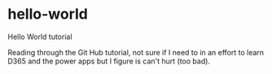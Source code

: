 # hello-world
Hello World tutorial

Reading through the Git Hub tutorial, not sure if I need to in an effort to learn D365 and the power apps but I figure is can't hurt (too bad).
